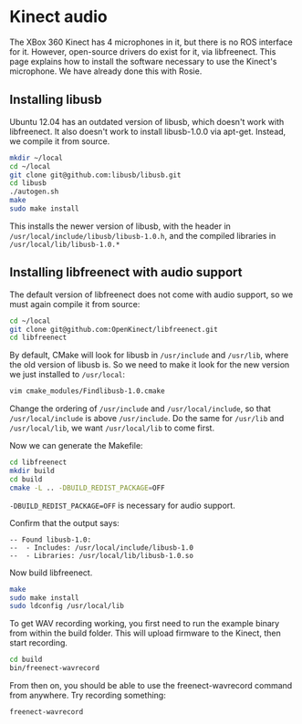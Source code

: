 # Kinect audio

The XBox 360 Kinect has 4 microphones in it, but there is no ROS interface for it. However, open-source drivers do exist for it, via libfreenect. This page explains how to install the software necessary to use the Kinect's microphone. We have already done this with Rosie.

## Installing libusb
Ubuntu 12.04 has an outdated version of libusb, which doesn't work with libfreenect. It also doesn't work to install libusb-1.0.0 via apt-get. Instead, we compile it from source.
```bash
mkdir ~/local
cd ~/local
git clone git@github.com:libusb/libusb.git
cd libusb
./autogen.sh
make
sudo make install
```

This installs the newer version of libusb, with the header in `/usr/local/include/libusb/libusb-1.0.h`, and the compiled libraries in `/usr/local/lib/libusb-1.0.*`

## Installing libfreenect with audio support
The default version of libfreenect does not come with audio support, so we must again compile it from source:
```bash
cd ~/local
git clone git@github.com:OpenKinect/libfreenect.git
cd libfreenect
```

By default, CMake will look for libusb in `/usr/include` and `/usr/lib`, where the old version of libusb is. So we need to make it look for the new version we just installed to `/usr/local`:
```bash
vim cmake_modules/Findlibusb-1.0.cmake
```

Change the ordering of `/usr/include` and `/usr/local/include`, so that `/usr/local/include` is above `/usr/include`. Do the same for `/usr/lib` and `/usr/local/lib`, we want `/usr/local/lib` to come first.

Now we can generate the Makefile:
```bash
cd libfreenect
mkdir build
cd build
cmake -L .. -DBUILD_REDIST_PACKAGE=OFF
```

`-DBUILD_REDIST_PACKAGE=OFF` is necessary for audio support.

Confirm that the output says:
```
-- Found libusb-1.0:
--  - Includes: /usr/local/include/libusb-1.0
--  - Libraries: /usr/local/lib/libusb-1.0.so
```

Now build libfreenect.
```bash
make
sudo make install
sudo ldconfig /usr/local/lib
```

To get WAV recording working, you first need to run the example binary from within the build folder. This will upload firmware to the Kinect, then start recording.
```bash
cd build
bin/freenect-wavrecord
```

From then on, you should be able to use the freenect-wavrecord command from anywhere. Try recording something:
```bash
freenect-wavrecord
```
